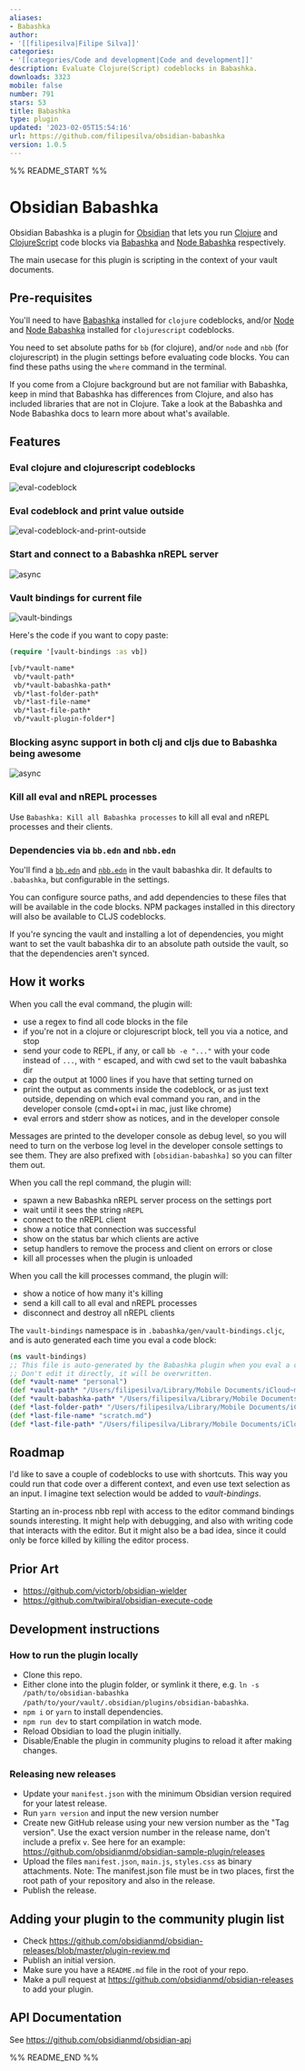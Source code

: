 ```yaml
---
aliases:
- Babashka
author:
- '[[filipesilva|Filipe Silva]]'
categories:
- '[[categories/Code and development|Code and development]]'
description: Evaluate Clojure(Script) codeblocks in Babashka.
downloads: 3323
mobile: false
number: 791
stars: 53
title: Babashka
type: plugin
updated: '2023-02-05T15:54:16'
url: https://github.com/filipesilva/obsidian-babashka
version: 1.0.5
---
```


%% README_START %%

# Obsidian Babashka

Obsidian Babashka is a plugin for [Obsidian](https://obsidian.md/) that lets you run [Clojure](https://clojure.org/) and [ClojureScript](https://clojurescript.org/) code blocks via [Babashka](https://babashka.org/) and [Node Babashka](https://github.com/babashka/nbb) respectively.

The main usecase for this plugin is scripting in the context of your vault documents.


## Pre-requisites

You'll need to have [Babashka](https://github.com/babashka/babashka#installation) installed for `clojure` codeblocks, and/or [Node](https://nodejs.org/en/download/) and [Node Babashka](https://github.com/babashka/nbb#usage) installed for `clojurescript` codeblocks.

You need to set absolute paths for `bb` (for clojure), and/or `node` and `nbb` (for clojurescript) in the plugin settings before evaluating code blocks.
You can find these paths using the `where` command in the terminal.

If you come from a Clojure background but are not familiar with Babashka, keep in mind that Babashka has differences from Clojure, and also has included libraries that are not in Clojure.
Take a look at the Babashka and Node Babashka docs to learn more about what's available.


## Features

### Eval clojure and clojurescript codeblocks

![eval-codeblock](https://raw.githubusercontent.com/filipesilva/obsidian-babashka/HEAD/docs/eval-codeblock.gif)


### Eval codeblock and print value outside

![eval-codeblock-and-print-outside](https://raw.githubusercontent.com/filipesilva/obsidian-babashka/HEAD/docs/eval-codeblock-and-print-outside.gif)


### Start and connect to a Babashka nREPL server

![async](https://raw.githubusercontent.com/filipesilva/obsidian-babashka/HEAD/docs/nrepl.gif)


### Vault bindings for current file

![vault-bindings](https://raw.githubusercontent.com/filipesilva/obsidian-babashka/HEAD/docs/vault-bindings.jpg)

Here's the code if you want to copy paste:
```clojure
(require '[vault-bindings :as vb])

[vb/*vault-name*
 vb/*vault-path*
 vb/*vault-babashka-path*
 vb/*last-folder-path*
 vb/*last-file-name*
 vb/*last-file-path*
 vb/*vault-plugin-folder*]
```


### Blocking async support in both clj and cljs due to Babashka being awesome

![async](https://raw.githubusercontent.com/filipesilva/obsidian-babashka/HEAD/docs/async.jpg)


### Kill all eval and nREPL processes

Use `Babashka: Kill all Babashka processes` to kill all eval and nREPL processes and their clients.


### Dependencies via `bb.edn` and `nbb.edn`

You'll find a [`bb.edn`](https://book.babashka.org/#project-setup) and [`nbb.edn`](https://github.com/babashka/nbb#dependencies) in the vault babashka dir.
It defaults to `.babashka`, but configurable in the settings.

You can configure source paths, and add dependencies to these files that will be available in the code blocks.
NPM packages installed in this directory will also be available to CLJS codeblocks.

If you're syncing the vault and installing a lot of dependencies, you might want to set the vault babashka dir to an absolute path outside the vault, so that the dependencies aren't synced.


## How it works

When you call the eval command, the plugin will:
- use a regex to find all code blocks in the file
- if you're not in a clojure or clojurescript block, tell you via a notice, and stop
- send your code to REPL, if any, or call `bb -e "..."` with your code instead of `...`, with `"` escaped, and with cwd set to the vault babashka dir
- cap the output at 1000 lines if you have that setting turned on
- print the output as comments inside the codeblock, or as just text outside, depending on which eval command you ran, and in the developer console (cmd+opt+i in mac, just like chrome)
- eval errors and stderr show as notices, and in the developer console

Messages are printed to the developer console as debug level, so you will need to turn on the verbose log level in the developer console settings to see them.
They are also prefixed with `[obsidian-babashka]` so you can filter them out.

When you call the repl command, the plugin will:
- spawn a new Babashka nREPL server process on the settings port
- wait until it sees the string `nREPL`
- connect to the nREPL client
- show a notice that connection was successful
- show on the status bar which clients are active
- setup handlers to remove the process and client on errors or close
- kill all processes when the plugin is unloaded

When you call the kill processes command, the plugin will:
- show a notice of how many it's killing
- send a kill call to all eval and nREPL processes
- disconnect and destroy all nREPL clients

The `vault-bindings` namespace is in `.babashka/gen/vault-bindings.cljc`, and is auto generated each time you eval a code block:

```clojure
(ns vault-bindings)
;; This file is auto-generated by the Babashka plugin when you eval a codeblock.
;; Don't edit it directly, it will be overwritten.
(def *vault-name* "personal")
(def *vault-path* "/Users/filipesilva/Library/Mobile Documents/iCloud~md~obsidian/Documents/personal")
(def *vault-babashka-path* "/Users/filipesilva/Library/Mobile Documents/iCloud~md~obsidian/Documents/personal/.babashka")
(def *last-folder-path* "/Users/filipesilva/Library/Mobile Documents/iCloud~md~obsidian/Documents/personal//")
(def *last-file-name* "scratch.md")
(def *last-file-path* "/Users/filipesilva/Library/Mobile Documents/iCloud~md~obsidian/Documents/personal/scratch.md")
```

## Roadmap

I'd like to save a couple of codeblocks to use with shortcuts. 
This way you could run that code over a different context, and even use text selection as an input.
I imagine text selection would be added to *vault-bindings*.

Starting an in-process nbb repl with access to the editor command bindings sounds interesting.
It might help with debugging, and also with writing code that interacts with the editor.
But it might also be a bad idea, since it could only be force killed by killing the editor process.

## Prior Art

- https://github.com/victorb/obsidian-wielder
- https://github.com/twibiral/obsidian-execute-code


## Development instructions

### How to run the plugin locally

- Clone this repo.
- Either clone into the plugin folder, or symlink it there, e.g. `ln -s /path/to/obsidian-babashka /path/to/your/vault/.obsidian/plugins/obsidian-babashka`.
- `npm i` or `yarn` to install dependencies.
- `npm run dev` to start compilation in watch mode.
- Reload Obsidian to load the plugin initially.
- Disable/Enable the plugin in community plugins to reload it after making changes.

### Releasing new releases

- Update your `manifest.json` with the minimum Obsidian version required for your latest release.
- Run `yarn version` and input the new version number
- Create new GitHub release using your new version number as the "Tag version". Use the exact version number in the release name, don't include a prefix `v`. See here for an example: https://github.com/obsidianmd/obsidian-sample-plugin/releases
- Upload the files `manifest.json`, `main.js`, `styles.css` as binary attachments. Note: The manifest.json file must be in two places, first the root path of your repository and also in the release.
- Publish the release.

## Adding your plugin to the community plugin list

- Check https://github.com/obsidianmd/obsidian-releases/blob/master/plugin-review.md
- Publish an initial version.
- Make sure you have a `README.md` file in the root of your repo.
- Make a pull request at https://github.com/obsidianmd/obsidian-releases to add your plugin.


## API Documentation

See https://github.com/obsidianmd/obsidian-api


%% README_END %%
